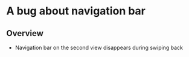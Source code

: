 # A bug about navigation bar

## Overview

- Navigation bar on the second view disappears during swiping back
